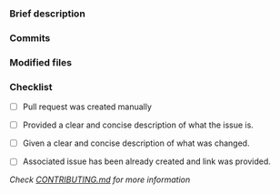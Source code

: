 ### Brief description


<!-- Write you description here -->


### Commits
<!-- Diff commits -->


### Modified files
<!-- Diff files -->


### Checklist
* [ ] Pull request was created manually
* [ ] Provided a clear and concise description of what the issue is.
* [ ] Given a clear and concise description of what was changed.
* [ ] Associated issue has been already created and link was provided.


*Check [CONTRIBUTING.md](../blob/master/.github/CONTRIBUTING.md) for more information*
